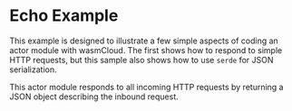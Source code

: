 # Echo Example

This example is designed to illustrate a few simple aspects of coding an actor module with wasmCloud. The first shows how to respond to simple HTTP requests, but this sample also shows how to use `serde` for JSON serialization.

This actor module responds to all incoming HTTP requests by returning a JSON object describing the inbound request.
